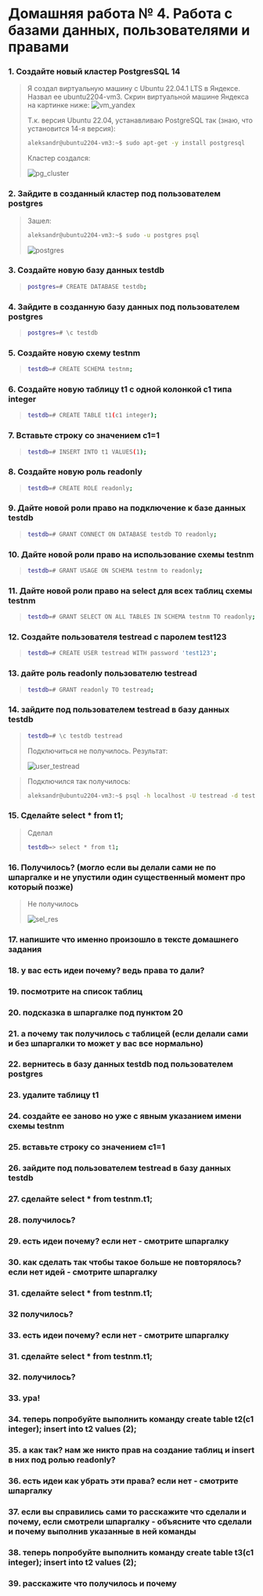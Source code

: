 # Домашняя работа № 4. Работа с базами данных, пользователями и правами

### 1. Cоздайте новый кластер PostgresSQL 14
> Я создал виртуальную машину с Ubuntu 22.04.1 LTS в Яндексе. Назвал ее ubuntu2204-vm3. Скрин виртуальной машине Яндекса на картинке ниже:
> <image src="images/vm_yandex.png" alt="vm_yandex">
>
> Т.к. версия Ubuntu 22.04, устанавливаю PostgreSQL так (знаю, что установится 14-я версия):
> ```sh
> aleksandr@ubuntu2204-vm3:~$ sudo apt-get -y install postgresql
> ```
> Кластер создался:
> 
> <image src="images/pg_cluster.png" alt="pg_cluster">
### 2. Зайдите в созданный кластер под пользователем postgres
> Зашел:
> ```sh
> aleksandr@ubuntu2204-vm3:~$ sudo -u postgres psql
> ```
> <image src="images/postgres.png" alt="postgres">

### 3. Cоздайте новую базу данных testdb
> ```sh
> postgres=# CREATE DATABASE testdb;
> ```

### 4. Зайдите в созданную базу данных под пользователем postgres
> ```sh
> postgres=# \c testdb
> ```

### 5. Создайте новую схему testnm
> ```sh
> testdb=# CREATE SCHEMA testnm;
> ```

### 6. Создайте новую таблицу t1 с одной колонкой c1 типа integer
> ```sh
> testdb=# CREATE TABLE t1(c1 integer);
> ```

### 7. Вставьте строку со значением c1=1
> ```sh
> testdb=# INSERT INTO t1 VALUES(1);
> ```

### 8. Создайте новую роль readonly
> ```sh
> testdb=# CREATE ROLE readonly;
> ```

### 9. Дайте новой роли право на подключение к базе данных testdb
> ```sh
> testdb=# GRANT CONNECT ON DATABASE testdb TO readonly;
> ```

### 10. Дайте новой роли право на использование схемы testnm
> ```sh
> testdb=# GRANT USAGE ON SCHEMA testnm to readonly;
> ```

### 11. Дайте новой роли право на select для всех таблиц схемы testnm
> ```sh
> testdb=# GRANT SELECT ON ALL TABLES IN SCHEMA testnm TO readonly;
> ```

### 12. Создайте пользователя testread с паролем test123
> ```sh
> testdb=# CREATE USER testread WITH password 'test123';
> ```

### 13. дайте роль readonly пользователю testread
> ```sh
> testdb=# GRANT readonly TO testread;
> ```

### 14. зайдите под пользователем testread в базу данных testdb
> ```sh
> testdb=# \c testdb testread
>```
> Подключиться не получилось. Результат:
>
> <image src="images/user_testread.png" alt="user_testread">

> Подключился так получилось:
> ```sh
> aleksandr@ubuntu2204-vm3:~$ psql -h localhost -U testread -d testdb -W
>```

### 15. Cделайте select * from t1;
> Сделал
> ```sh
> testdb=> select * from t1;
>```

### 16. Получилось? (могло если вы делали сами не по шпаргалке и не упустили один существенный момент про который позже)
> Не получилось
>
> <image src="images/sel_res.png" alt="sel_res">

### 17. напишите что именно произошло в тексте домашнего задания

### 18. у вас есть идеи почему? ведь права то дали?

### 19. посмотрите на список таблиц

### 20. подсказка в шпаргалке под пунктом 20

### 21. а почему так получилось с таблицей (если делали сами и без шпаргалки то может у вас все нормально)

### 22. вернитесь в базу данных testdb под пользователем postgres

### 23. удалите таблицу t1

### 24. создайте ее заново но уже с явным указанием имени схемы testnm

### 25. вставьте строку со значением c1=1

### 26. зайдите под пользователем testread в базу данных testdb

### 27. сделайте select * from testnm.t1;

### 28. получилось?

### 29. есть идеи почему? если нет - смотрите шпаргалку

### 30. как сделать так чтобы такое больше не повторялось? если нет идей - смотрите шпаргалку

### 31. сделайте select * from testnm.t1;

### 32 получилось?

### 33. есть идеи почему? если нет - смотрите шпаргалку

### 31. сделайте select * from testnm.t1;

### 32. получилось?

### 33. ура!

### 34. теперь попробуйте выполнить команду create table t2(c1 integer); insert into t2 values (2);

### 35. а как так? нам же никто прав на создание таблиц и insert в них под ролью readonly?

### 36. есть идеи как убрать эти права? если нет - смотрите шпаргалку

### 37. если вы справились сами то расскажите что сделали и почему, если смотрели шпаргалку - объясните что сделали и почему выполнив указанные в ней команды

### 38. теперь попробуйте выполнить команду create table t3(c1 integer); insert into t2 values (2);

### 39. расскажите что получилось и почему